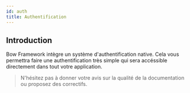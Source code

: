 ```yaml
---
id: auth
title: Authentification
---
```


## Introduction

Bow Framework intègre un système d'authentification native. Cela vous permettra faire une authentification très simple qui sera accéssible directement dans tout votre application.

> N'hésitez pas à donner votre avis sur la qualité de la documentation ou proposez des correctifs.
